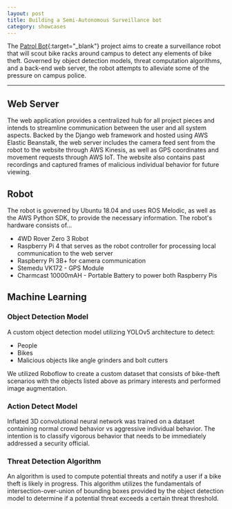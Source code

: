 ```yaml
---
layout: post
title: Building a Semi-Autonomous Surveillance bot
category: showcases
---
```


The [Patrol Bot](https://github.com/jeaguil/patrolbot){:target="_blank"} project aims to create a surveillance robot that will scout bike racks around campus to detect any elements of bike theft. Governed by object detection models, threat computation algorithms, and a back-end web server, the robot attempts to alleviate some of the pressure on campus police.

---

## Web Server

The web application provides a centralized hub for all project pieces and intends to streamline communication between the user and all system aspects. Backed by the Django web framework and hosted using AWS Elastic Beanstalk, the web server includes the camera feed sent from the robot to the website through AWS Kinesis, as well as GPS coordinates and movement requests through AWS IoT. The website also contains past recordings and captured frames of malicious individual behavior for future viewing.

## Robot

The robot is governed by Ubuntu 18.04 and uses ROS Melodic, as well as the AWS Python SDK, to provide the necessary information. The robot's hardware consists of...

* 4WD Rover Zero 3 Robot
* Raspberry Pi 4 that serves as the robot controller for processing local communication to the web server
* Raspberry Pi 3B+ for camera communication
* Stemedu VK172 - GPS Module
* Charmcast 10000mAH - Portable Battery to power both Raspberry Pis

## Machine Learning

### Object Detection Model

A custom object detection model utilizing YOLOv5 architecture to detect:

* People
* Bikes
* Malicious objects like angle grinders and bolt cutters

We utilized Roboflow to create a custom dataset that consists of bike-theft scenarios with the objects listed above as primary interests and performed image augmentation.

### Action Detect Model

Inflated 3D convolutional neural network was trained on a dataset containing
normal crowd behavior vs aggressive individual behavior. The intention is to classify vigorous behavior that needs to be immediately addressed a security official.

### Threat Detection Algorithm

An algorithm is used to compute potential threats and notify a user if a bike theft is likely in progress. This algorithm utilizes the fundamentals of intersection-over-union of bounding boxes provided by the object detection model to determine if a potential threat exceeds a certain threat threshold.
